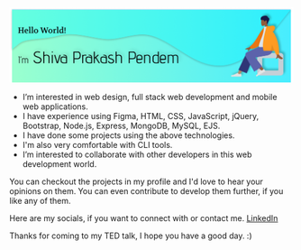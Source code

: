 <img title="GitHub Banner" src="resources/GitHub.png" alt="Banner with a welcome message, name and an image of a man" />


- I’m interested in web design, full stack web development and mobile web applications.
- I have experience using Figma, HTML, CSS, JavaScript, jQuery, Bootstrap, Node.js, Express, MongoDB, MySQL, EJS.
- I have done some projects using the above technologies.
- I'm also very comfortable with CLI tools.
- I’m interested to collaborate with other developers in this web development world.

You can checkout the projects in my profile and I'd love to hear your opinions on them. You can even contribute to develop them further, if you like any of them.

Here are my socials, if you want to connect with or contact me.
[LinkedIn](https://www.linkedin.com/in/psprises)

Thanks for coming to my TED talk, I hope you have a good day. :)

<!---
shivaprakash-sudo/shivaprakash-sudo is a ✨ special ✨ repository because its `README.md` (this file) appears on your GitHub profile.
You can click the Preview link to take a look at your changes.
--->
